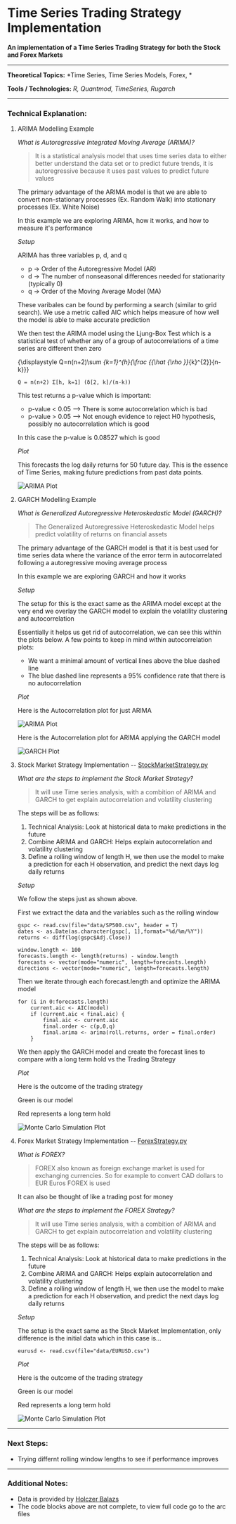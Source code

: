 # Time Series Trading Strategy Implementation

**An implementation of a Time Series Trading Strategy for both the Stock and Forex Markets**

---

**Theoretical Topics:** *Time Series, Time Series Models, Forex, *

**Tools / Technologies:** *R, Quantmod, TimeSeries, Rugarch*

---

### Technical Explanation:

1. ARIMA Modelling Example

    *What is Autoregressive Integrated Moving Average (ARIMA)?*

    > It is a statistical analysis model that uses time series data to either better understand the data set or to predict future trends, it is autoregressive because it uses past values to predict future values

    The primary advantage of the ARIMA model is that we are able to convert non-stationary processes (Ex. Random Walk) into stationary processes (Ex. White Noise)

    In this example we are exploring ARIMA, how it works, and how to measure it's performance

    *Setup*

    ARIMA has three variables p, d, and q
    - p -> Order of the Autoregressive Model (AR)
    - d -> The number of nonseasonal differences needed for stationarity (typically 0)
    - q -> Order of the Moving Average Model (MA)

    These varibales can be found by performing a search (similar to grid search). We use a metric called AIC which helps measure of how well the model is able to make accurate prediction

    We then test the ARIMA model using the Ljung-Box Test which is a statistical test of whether any of a group of autocorrelations of a time series are different then zero

    {\displaystyle Q=n(n+2)\sum _{k=1}^{h}{\frac {{\hat {\rho }}_{k}^{2}}{n-k}}}

    `Q = n(n+2) Σ[h, k=1] (δ[2, k]/(n-k))`

    This test returns a p-value which is important:
    - p-value < 0.05 --> There is some autocorrelation which is bad
    - p-value > 0.05 --> Not enough evidence to reject H0 hypothesis, possibly no autocorrelation which is good

    In this case the p-value is 0.08527 which is good

    *Plot*

    This forecasts the log daily returns for 50 future day. This is the essence of Time Series, making future predictions from past data points.

    ![ARIMA Plot](plots/ARIMAPlot.png)

2. GARCH Modelling Example

    *What is Generalized Autoregressive Heteroskedastic Model (GARCH)?*

    > The Generalized Autoregressive Heteroskedastic Model helps predict volatility of returns on financial assets

    The primary advantage of the GARCH model is that it is best used for time series data where the variance of the error term in autocorrelated following a autoregressive moving average process

    In this example we are exploring GARCH and how it works

    *Setup*

    The setup for this is the exact same as the ARIMA model except at the very end we overlay the GARCH model to explain the volatility clustering and autocorrelation

    Essentially it helps us get rid of autocorrelation, we can see this within the plots below. A few points to keep in mind within autocorrelation plots:
    - We want a minimal amount of vertical lines above the blue dashed line
    - The blue dashed line represents a 95% confidence rate that there is no autocorrelation

    *Plot*

    Here is the Autocorrelation plot for just ARIMA

    ![ARIMA Plot](plots/ARIMAResultsCorrelationPlot.png)

    Here is the Autocorrelation plot for ARIMA applying the GARCH model

    ![GARCH Plot](plots/GARCHResultsCorrelationPlot.png)

3. Stock Market Strategy Implementation -- [StockMarketStrategy.py](https://github.com/harshp30/TimeSeriesTradingStrategyImplementation/blob/main/src/StockMarketStrategy.R)

     *What are the steps to implement the Stock Market Strategy?*

    > It will use Time series analysis, with a combition of ARIMA and GARCH to get explain autocorrelation and volatility clustering

    The steps will be as follows:
    
    1. Technical Analysis: Look at historical data to make predictions in the future
    2. Combine ARIMA and GARCH: Helps explain autocorrelation and volatility clustering
    3. Define a rolling window of length H, we then use the model to make a prediction for each H observation, and predict the next days log daily returns

    *Setup*

    We follow the steps just as shown above.

    First we extract the data and the variables such as the rolling window

    ```
    gspc <- read.csv(file="data/SP500.csv", header = T)
    dates <- as.Date(as.character(gspc[, 1],format="%d/%m/%Y"))
    returns <- diff(log(gspc$Adj.Close))

    window.length <- 100
    forecasts.length <- length(returns) - window.length
    forecasts <- vector(mode="numeric", length=forecasts.length) 
    directions <- vector(mode="numeric", length=forecasts.length) 
    ```

    Then we iterate through each forecast.length and optimize the ARIMA model

    ```
    for (i in 0:forecasts.length) 
        current.aic <- AIC(model)
        if (current.aic < final.aic) {
            final.aic <- current.aic
            final.order <- c(p,0,q)
            final.arima <- arima(roll.returns, order = final.order)
        }
    ``` 

    We then apply the GARCH model and create the forecast lines to compare with a long term hold vs the Trading Strategy

    *Plot*

    Here is the outcome of the trading strategy
    
    Green is our model

    Red represents a long term hold

    ![Monte Carlo Simulation Plot](plots/StockMarketTradingStrategyPlot.png)

4. Forex Market Strategy Implementation -- [ForexStrategy.py](https://github.com/harshp30/TimeSeriesTradingStrategyImplementation/blob/main/src/ForexStrategy.R)

    *What is FOREX?*

    > FOREX also known as foreign exchange market is used for exchanging currencies. So for example to convert CAD dollars to EUR Euros FOREX is used

    It can also be thought of like a trading post for money
    
    *What are the steps to implement the FOREX Strategy?*

    > It will use Time series analysis, with a combition of ARIMA and GARCH to get explain autocorrelation and volatility clustering

    The steps will be as follows:
    
    1. Technical Analysis: Look at historical data to make predictions in the future
    2. Combine ARIMA and GARCH: Helps explain autocorrelation and volatility clustering
    3. Define a rolling window of length H, we then use the model to make a prediction for each H observation, and predict the next days log daily returns

    *Setup*

    The setup is the exact same as the Stock Market Implementation, only difference is the initial data which in this case is...

    ```
    eurusd <- read.csv(file="data/EURUSD.csv")
    ```

    *Plot*

    Here is the outcome of the trading strategy
    
    Green is our model

    Red represents a long term hold

    ![Monte Carlo Simulation Plot](plots/FOREXTradingStrategyPlot.png)

---

### Next Steps:

- Trying differnt rolling window lengths to see if performance improves

---

### Additional Notes:
- Data is provided by [Holczer Balazs](https://www.udemy.com/course/quantitative-finance-algorithmic-trading-ii-time-series/) 
- The code blocks above are not complete, to view full code go to the arc files